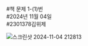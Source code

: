 #책 문제 1-(1)번                                                                                                                 
#2024년 11월 04일                                                                                                               
#2301378김위제                                                                                                                  

![스크린샷 2024-11-04 212813](https://github.com/user-attachments/assets/48fec668-7fb7-46b0-80f9-26c90c483b7b)
